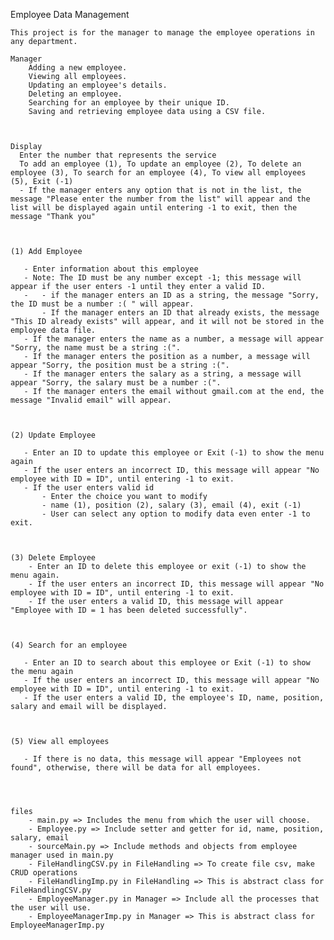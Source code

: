 Employee Data Management

    This project is for the manager to manage the employee operations in any department.
    
    Manager
        Adding a new employee.
        Viewing all employees.
        Updating an employee's details.
        Deleting an employee.
        Searching for an employee by their unique ID.
        Saving and retrieving employee data using a CSV file.

        
    
    Display
      Enter the number that represents the service
      To add an employee (1), To update an employee (2), To delete an employee (3), To search for an employee (4), To view all employees (5), Exit (-1)
      - If the manager enters any option that is not in the list, the message "Please enter the number from the list" will appear and the list will be displayed again until entering -1 to exit, then the message "Thank you"    


    
    (1) Add Employee
    
       - Enter information about this employee
       - Note: The ID must be any number except -1; this message will appear if the user enters -1 until they enter a valid ID.
       -   - if the manager enters an ID as a string, the message "Sorry, the ID must be a number :( " will appear.
           - If the manager enters an ID that already exists, the message "This ID already exists" will appear, and it will not be stored in the employee data file.
       - If the manager enters the name as a number, a message will appear "Sorry, the name must be a string :(".
       - If the manager enters the position as a number, a message will appear "Sorry, the position must be a string :(".
       - If the manager enters the salary as a string, a message will appear "Sorry, the salary must be a number :(".
       - If the manager enters the email without gmail.com at the end, the message "Invalid email" will appear.


       
    (2) Update Employee
    
       - Enter an ID to update this employee or Exit (-1) to show the menu again
       - If the user enters an incorrect ID, this message will appear "No employee with ID = ID", until entering -1 to exit.
       - If the user enters valid id
           - Enter the choice you want to modify
           - name (1), position (2), salary (3), email (4), exit (-1)
           - User can select any option to modify data even enter -1 to exit.



    (3) Delete Employee
        - Enter an ID to delete this employee or exit (-1) to show the menu again.
        - If the user enters an incorrect ID, this message will appear "No employee with ID = ID", until entering -1 to exit.
        - If the user enters a valid ID, this message will appear "Employee with ID = 1 has been deleted successfully".



    (4) Search for an employee
    
       - Enter an ID to search about this employee or Exit (-1) to show the menu again
       - If the user enters an incorrect ID, this message will appear "No employee with ID = ID", until entering -1 to exit.
       - If the user enters a valid ID, the employee's ID, name, position, salary and email will be displayed.



    (5) View all employees
    
       - If there is no data, this message will appear "Employees not found", otherwise, there will be data for all employees.




    files
        - main.py => Includes the menu from which the user will choose.
        - Employee.py => Include setter and getter for id, name, position, salary, email
        - sourceMain.py => Include methods and objects from employee manager used in main.py
        - FileHandlingCSV.py in FileHandling => To create file csv, make CRUD operations
        - FileHandlingImp.py in FileHandling => This is abstract class for FileHandlingCSV.py
        - EmployeeManager.py in Manager => Include all the processes that the user will use.
        - EmployeeManagerImp.py in Manager => This is abstract class for EmployeeManagerImp.py
        
    
